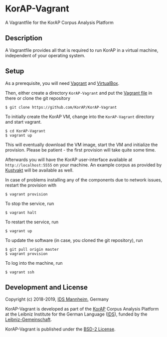 # KorAP-Vagrant

A Vagrantfile for the KorAP Corpus Analysis Platform

## Description

A Vagrantfile provides all that is required to run KorAP
in a virtual machine, independent of your operating system.

## Setup

As a prerequisite, you will need [Vagrant](https://www.vagrantup.com/)
and [VirtualBox](https://www.virtualbox.org/).

Then, either create a directory ```KorAP-Vagrant``` and put the
[Vagrant file](https://raw.githubusercontent.com/KorAP/KorAP-Vagrant/master/Vagrantfile) in there or clone the git repository

```
$ git clone https://github.com/KorAP/KorAP-Vagrant
```

To initially create the KorAP VM, change into the
```KorAP-Vagrant``` directory and start vagrant.

```
$ cd KorAP-Vagrant
$ vagrant up
```

This will eventually download the VM image, start the VM and
initialize the provision.
Please be patient - the first provision will take quite some time.

Afterwards you will have the KorAP user-interface available at
```http://localhost:5555``` on your machine.
An example corpus as provided by [Kustvakt](https://github.com/KorAP/Kustvakt/)
will be available as well.

In case of problems installing any of the components
due to network issues, restart the provision with

```
$ vagrant provision
```

To stop the service, run

```
$ vagrant halt
```

To restart the service, run

```
$ vagrant up
```

To update the software (in case, you cloned the git repository),
run

```
$ git pull origin master
$ vagrant provision
```

To log into the machine, run

```
$ vagrant ssh
```

## Development and License

Copyright (c) 2018-2019, [IDS Mannheim](http://ids-mannheim.de/), Germany

KorAP-Vagrant is developed as part of the [KorAP](http://korap.ids-mannheim.de/)
Corpus Analysis Platform at the Leibniz Institute for the German Language
([IDS](http://ids-mannheim.de/)),
funded by the
[Leibniz-Gemeinschaft](https://www.leibniz-gemeinschaft.de/).

KorAP-Vagrant is published under the
[BSD-2 License](https://raw.githubusercontent.com/KorAP/KorAP-Vagrant/master/LICENSE).
